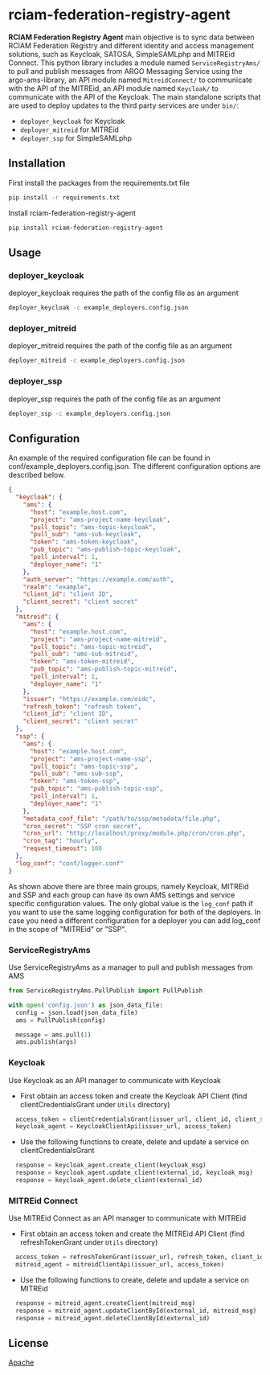 # rciam-federation-registry-agent

**RCIAM Federation Registry Agent** main objective is to sync data between RCIAM Federation Registry and
different identity and access management solutions, such as Keycloak, SATOSA, SimpleSAMLphp and MITREid Connect.
This python library includes a module named `ServiceRegistryAms/` to pull and publish messages from ARGO Messaging
Service using the argo-ams-library, an API module named `MitreidConnect/` to communicate with the API of the MITREid, an
API module named `Keycloak/` to communicate with the API of the Keycloak.
The main standalone scripts that are used to deploy updates to the third party services are under `bin/`:

- `deployer_keycloak` for Keycloak
- `deployer_mitreid` for MITREid
- `deployer_ssp` for SimpleSAMLphp

## Installation

First install the packages from the requirements.txt file

```bash
pip install -r requirements.txt
```

Install rciam-federation-registry-agent

```bash
pip install rciam-federation-registry-agent
```

## Usage

### deployer_keycloak

deployer_keycloak requires the path of the config file as an argument

```bash
deployer_keycloak -c example_deployers.config.json
```

### deployer_mitreid

deployer_mitreid requires the path of the config file as an argument

```bash
deployer_mitreid -c example_deployers.config.json
```

### deployer_ssp

deployer_ssp requires the path of the config file as an argument

```bash
deployer_ssp -c example_deployers.config.json
```

## Configuration

An example of the required configuration file can be found in conf/example_deployers.config.json. The different
configuration options are described below.

```json
{
  "keycloak": {
    "ams": {
      "host": "example.host.com",
      "project": "ams-project-name-keycloak",
      "pull_topic": "ams-topic-keycloak",
      "pull_sub": "ams-sub-keycloak",
      "token": "ams-token-keycloak",
      "pub_topic": "ams-publish-topic-keycloak",
      "poll_interval": 1,
      "deployer_name": "1"
    },
    "auth_server": "https://example.com/auth",
    "realm": "example",
    "client_id": "client ID",
    "client_secret": "client secret"
  },
  "mitreid": {
    "ams": {
      "host": "example.host.com",
      "project": "ams-project-name-mitreid",
      "pull_topic": "ams-topic-mitreid",
      "pull_sub": "ams-sub-mitreid",
      "token": "ams-token-mitreid",
      "pub_topic": "ams-publish-topic-mitreid",
      "poll_interval": 1,
      "deployer_name": "1"
    },
    "issuer": "https://example.com/oidc",
    "refresh_token": "refresh token",
    "client_id": "client ID",
    "client_secret": "client secret"
  },
  "ssp": {
    "ams": {
      "host": "example.host.com",
      "project": "ams-project-name-ssp",
      "pull_topic": "ams-topic-ssp",
      "pull_sub": "ams-sub-ssp",
      "token": "ams-token-ssp",
      "pub_topic": "ams-publish-topic-ssp",
      "poll_interval": 1,
      "deployer_name": "1"
    },
    "metadata_conf_file": "/path/to/ssp/metadata/file.php",
    "cron_secret": "SSP cron secret",
    "cron_url": "http://localhost/proxy/module.php/cron/cron.php",
    "cron_tag": "hourly",
    "request_timeout": 100
  },
  "log_conf": "conf/logger.conf"
}
```

As shown above there are three main groups, namely Keycloak, MITREid and SSP and each group can have its own AMS
settings and service specific configuration values. The only global value is the `log_conf` path if you want to use the
same logging configuration for both of the deployers. In case you need a different configuration for a deployer you can
add log_conf in the scope of "MITREid" or "SSP".

### ServiceRegistryAms

Use ServiceRegistryAms as a manager to pull and publish messages from AMS

```python
from ServiceRegistryAms.PullPublish import PullPublish

with open('config.json') as json_data_file:
  config = json.load(json_data_file)
  ams = PullPublish(config)

  message = ams.pull(1)
  ams.publish(args)
```

### Keycloak

Use Keycloak as an API manager to communicate with Keycloak

- First obtain an access token and create the Keycloak API Client (find clientCredentialsGrant under `Utils` directory)

```python
  access_token = clientCredentialsGrant(issuer_url, client_id, client_secret)
  keycloak_agent = KeycloakClientApi(issuer_url, access_token)
```

- Use the following functions to create, delete and update a service on clientCredentialsGrant

```python
  response = keycloak_agent.create_client(keycloak_msg)
  response = keycloak_agent.update_client(external_id, keycloak_msg)
  response = keycloak_agent.delete_client(external_id)
```

### MITREid Connect

Use MITREid Connect as an API manager to communicate with MITREid

- First obtain an access token and create the MITREid API Client (find refreshTokenGrant under `Utils` directory)

```python
  access_token = refreshTokenGrant(issuer_url, refresh_token, client_id, client_secret)
  mitreid_agent = mitreidClientApi(issuer_url, access_token)
```

- Use the following functions to create, delete and update a service on MITREid

```python
  response = mitreid_agent.createClient(mitreid_msg)
  response = mitreid_agent.updateClientById(external_id, mitreid_msg)
  response = mitreid_agent.deleteClientById(external_id)
```

## License

[Apache](http://www.apache.org/licenses/LICENSE-2.0)
